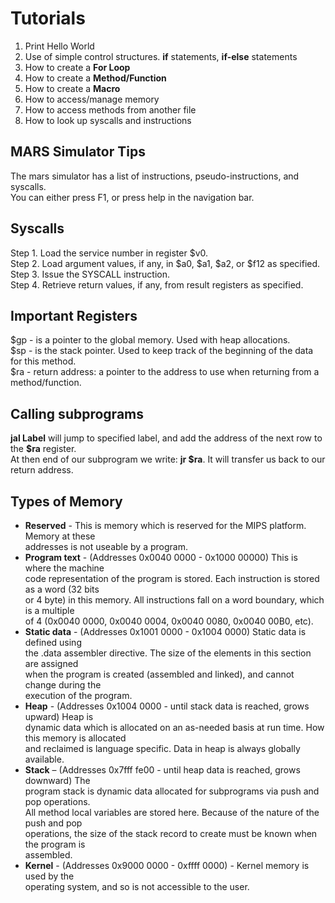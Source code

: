 # Tutorials
1. Print Hello World  
2. Use of simple control structures. **if** statements, **if-else** statements
2. How to create a **For Loop**  
3. How to create a **Method/Function**  
4. How to create a **Macro**
5. How to access/manage memory
6. How to access methods from another file
7. How to look up syscalls and instructions


## MARS Simulator Tips
The mars simulator has a list of instructions, pseudo-instructions, and syscalls.  
You can either press F1, or press help in the navigation bar.

## Syscalls
Step 1. Load the service number in register $v0.  
Step 2. Load argument values, if any, in $a0, $a1, $a2, or $f12 as specified.  
Step 3. Issue the SYSCALL instruction.  
Step 4. Retrieve return values, if any, from result registers as specified.  

## Important Registers  
$gp - is a pointer to the global memory. Used with heap allocations.  
$sp - is the stack pointer. Used to keep track of the beginning of the data for this method.  
$ra - return address: a pointer to the address to use when returning from a method/function.  

## Calling subprograms  
**jal Label** will jump to specified label, and add the address of the next row to the **$ra** register.  
At then end of our subprogram we write: **jr $ra**. It will transfer us back to our return address.

## Types of Memory
- **Reserved** - This is memory which is reserved for the MIPS platform. Memory at these  
addresses is not useable by a program.  
- **Program text** - (Addresses 0x0040 0000 - 0x1000 00000) This is where the machine  
code representation of the program is stored. Each instruction is stored as a word (32 bits  
or 4 byte) in this memory. All instructions fall on a word boundary, which is a multiple  
of 4 (0x0040 0000, 0x0040 0004, 0x0040 0080, 0x0040 00B0, etc).  
- **Static data** - (Addresses 0x1001 0000 - 0x1004 0000) Static data is defined using   
the .data assembler directive. The size of the elements in this section are assigned   
when the program is created (assembled and linked), and cannot change during the   
execution of the program.   
- **Heap** - (Addresses 0x1004 0000 - until stack data is reached, grows upward) Heap is  
dynamic data which is allocated on an as-needed basis at run time. How this memory is allocated  
and reclaimed is language specific. Data in heap is always globally available.  
- **Stack** – (Addresses 0x7fff fe00 - until heap data is reached, grows downward) The  
program stack is dynamic data allocated for subprograms via push and pop operations.  
All method local variables are stored here. Because of the nature of the push and pop  
operations, the size of the stack record to create must be known when the program is  
assembled.
- **Kernel** - (Addresses 0x9000 0000 - 0xffff 0000) - Kernel memory is used by the  
operating system, and so is not accessible to the user.

